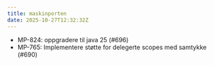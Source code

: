 ```yaml
---
title: maskinporten
date: 2025-10-27T12:32:32Z
---
```

- MP-824: oppgradere til java 25 (#696)
- MP-765: Implementere støtte for delegerte scopes med samtykke (#690)


